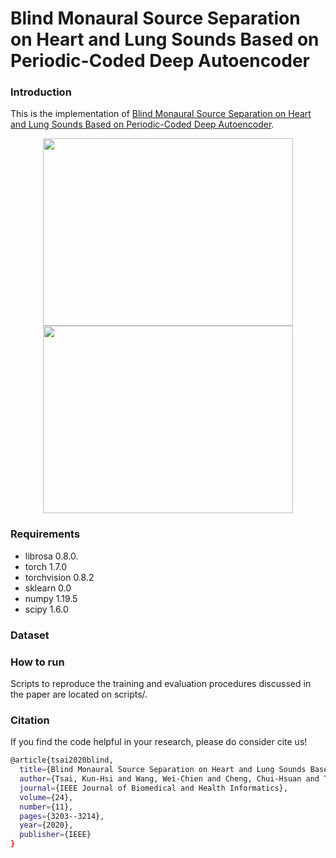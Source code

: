 # Blind Monaural Source Separation on Heart and Lung Sounds Based on Periodic-Coded Deep Autoencoder
### Introduction
This is the implementation of [Blind Monaural Source Separation on Heart and Lung Sounds Based on Periodic-Coded Deep Autoencoder](https://ieeexplore.ieee.org/document/9167389).
<p align="center">
  <img src="https://ieeexplore.ieee.org/mediastore_new/IEEE/content/media/6221020/9248684/9167389/tsao1-3016831-large.gif" width="400" height="300"/>
  <img src="https://ieeexplore.ieee.org/mediastore_new/IEEE/content/media/6221020/9248684/9167389/tsao4-3016831-large.gif" width="400" height="300"/>
</p>

### Requirements
* librosa             0.8.0. 
* torch               1.7.0
* torchvision         0.8.2
* sklearn             0.0
* numpy               1.19.5
* scipy               1.6.0
### Dataset

### How to run
Scripts to reproduce the training and evaluation procedures discussed in the paper are located on scripts/.
### Citation
If you find the code helpful in your research, please do consider cite us!
```bash
@article{tsai2020blind,
  title={Blind Monaural Source Separation on Heart and Lung Sounds Based on Periodic-Coded Deep Autoencoder},
  author={Tsai, Kun-Hsi and Wang, Wei-Chien and Cheng, Chui-Hsuan and Tsai, Chan-Yen and Wang, Jou-Kou and Lin, Tzu-Hao and Fang, Shih-Hau and Chen, Li-Chin and Tsao, Yu},
  journal={IEEE Journal of Biomedical and Health Informatics},
  volume={24},
  number={11},
  pages={3203--3214},
  year={2020},
  publisher={IEEE}
}
```
